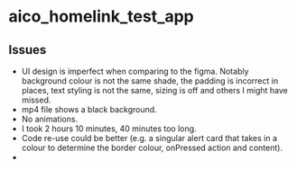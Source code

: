 # aico_homelink_test_app

## Issues
- UI design is imperfect when comparing to the figma. Notably background colour is not the same shade, the padding is incorrect in places, text styling is not the same, sizing is off and others I might have missed.
- mp4 file shows a black background.
- No animations.
- I took 2 hours 10 minutes, 40 minutes too long.
- Code re-use could be better (e.g. a singular alert card that takes in a colour to determine the border colour, onPressed action and content).
- 

